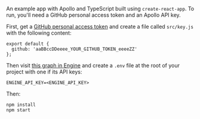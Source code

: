 An example app with Apollo and TypeScript built using `create-react-app`. To run, you'll need a GitHub personal access token and an Apollo API key.

First, get a [GitHub personal access token](https://github.com/settings/tokens) and create a file called `src/key.js` with the following content:

```
export default {
  github: 'aaBBccDDeeee_YOUR_GITHUB_TOKEN_eeeeZZ'
};
```

Then visit [this graph in Engine](https://engine.apollographql.com/service/github/settings) and create a `.env` file at the root of your project with one if its API keys:

```
ENGINE_API_KEY=<ENGINE_API_KEY>
```

Then:

```
npm install
npm start
```

